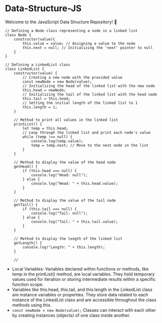 # Data-Structure-JS
Welcome to the JavaScript Data Structure Repository! 🚀
```
// Defining a Node class representing a node in a linked list
class Node {
    constructor(value){
        this.value = value; // Assigning a value to the node
        this.next = null; // Initializing the 'next' pointer to null
    }
}

// Defining a LinkedList class
class LinkedList {
    constructor(value) {
        // Creating a new node with the provided value
        const newNode = new Node(value);
        // Initializing the head of the linked list with the new node
        this.head = newNode;
        // Initializing the tail of the linked list with the head node
        this.tail = this.head;
        // Setting the initial length of the linked list to 1
        this.length = 1;
    }

    // Method to print all values in the linked list
    printList() {
        let temp = this.head;
        // Loop through the linked list and print each node's value
        while (temp !== null) {
            console.log(temp.value);
            temp = temp.next; // Move to the next node in the list
        }
    }

    // Method to display the value of the head node
    getHead() {
        if (this.head === null) {
            console.log("Head: null");
        } else {
            console.log("Head: " + this.head.value);
        }
    }

    // Method to display the value of the tail node
    getTail() {
        if (this.tail === null) {
            console.log("Tail: null");
        } else {
            console.log("Tail: " + this.tail.value);
        }
    }

    // Method to display the length of the linked list
    getLength() {
        console.log("Length: " + this.length);
    }

    //

```
* Local Variables: Variables declared within functions or methods, like temp in the printList() method, are local variables. They hold temporary values used for iteration or storing intermediate results within a specific function scope.
* Variables like this.head, this.tail, and this.length in the LinkedList class are instance variables or properties. They store data related to each instance of the LinkedList class and are accessible throughout the class methods using this.
* ``` const newNode = new Node(value); ``` Classes can interact with each other by creating instances (objects) of one class inside another.
